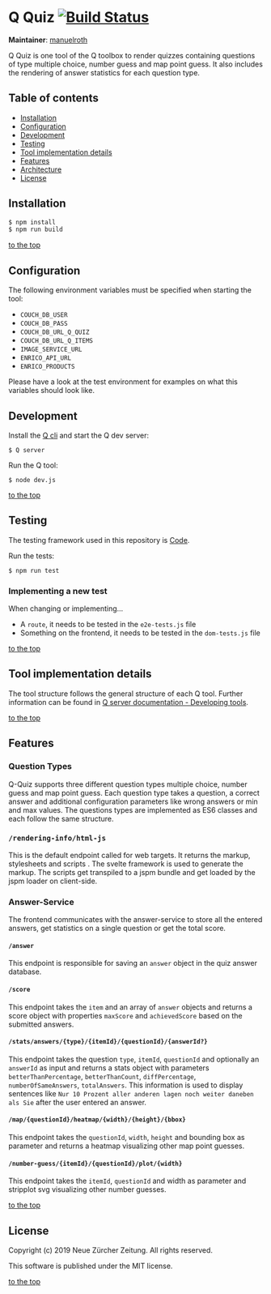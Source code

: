 # Q Quiz [![Build Status](https://travis-ci.com/nzzdev/Q-quiz.svg?token=bwR7zbPTTpEoDxbY2dJR&branch=dev)](https://travis-ci.com/nzzdev/Q-quiz)

**Maintainer**: [manuelroth](https://github.com/manuelroth)

Q Quiz is one tool of the Q toolbox to render quizzes containing questions of type multiple choice, number guess and map point guess. It also includes the rendering of answer statistics for each question type.

## Table of contents
- [Installation](#installation)
- [Configuration](#configuration)
- [Development](#development)
- [Testing](#testing)
- [Tool implementation details ](#tool-implementation-details)
- [Features](#features)
- [Architecture](#architecture)
- [License](#license)

## Installation

```bash
$ npm install
$ npm run build
```

[to the top](#table-of-contents)

## Configuration
The following environment variables must be specified when starting the tool:
- ```COUCH_DB_USER```
- ```COUCH_DB_PASS```
- ```COUCH_DB_URL_Q_QUIZ```
- ```COUCH_DB_URL_Q_ITEMS```
- ```IMAGE_SERVICE_URL```
- ```ENRICO_API_URL```
- ```ENRICO_PRODUCTS```

Please have a look at the test environment for examples on what this variables should look like.

## Development

Install the [Q cli](https://github.com/nzzdev/Q-cli) and start the Q dev server:

```
$ Q server
```

Run the Q tool:
```
$ node dev.js
```
[to the top](#table-of-contents)

## Testing
The testing framework used in this repository is [Code](https://github.com/hapijs/code).

Run the tests:
```
$ npm run test
```

### Implementing a new test

When changing or implementing...
- A `route`, it needs to be tested in the `e2e-tests.js` file
- Something on the frontend, it needs to be tested in the `dom-tests.js` file

[to the top](#table-of-contents)

## Tool implementation details
The tool structure follows the general structure of each Q tool. Further information can be found in [Q server documentation - Developing tools](https://nzzdev.github.io/Q-server/developing-tools.html).

[to the top](#table-of-contents)

## Features

### Question Types

Q-Quiz supports three different question types multiple choice, number guess and map point guess. Each question type takes a question, a correct answer and additional configuration parameters like wrong answers or min and max values. The questions types are implemented as ES6 classes and each follow the same structure.

### `/rendering-info/html-js`

This is the default endpoint called for web targets. It returns the markup, stylesheets and scripts 
. The svelte framework is used to generate the markup. The scripts get transpiled to a jspm bundle and get loaded by the jspm loader on client-side.

### Answer-Service

The frontend communicates with the answer-service to store all the entered answers, get statistics on a single question or get the total score.

#### `/answer`

This endpoint is responsible for saving an `answer` object in the quiz answer database.

#### `/score`

This endpoint takes the `item` and an array of `answer` objects and returns a score object with properties `maxScore` and `achievedScore` based on the submitted answers.

#### `/stats/answers/{type}/{itemId}/{questionId}/{answerId?}`

This endpoint takes the question `type`, `itemId`, `questionId` and optionally an `answerId` as input and returns a stats object with parameters `betterThanPercentage`, `betterThanCount`, `diffPercentage`, `numberOfSameAnswers`, `totalAnswers`. This information is used to display sentences like `Nur 10 Prozent aller anderen lagen noch weiter daneben als Sie` after the user entered an answer.

#### `/map/{questionId}/heatmap/{width}/{height}/{bbox}`

This endpoint takes the `questionId`, `width`, `height` and bounding box as parameter and returns a heatmap visualizing other map point guesses.

#### `/number-guess/{itemId}/{questionId}/plot/{width}`

This endpoint takes the `itemId`, `questionId` and width as parameter and stripplot svg visualizing other number guesses.

[to the top](#table-of-contents)

## License
Copyright (c) 2019 Neue Zürcher Zeitung. All rights reserved.

This software is published under the MIT license.

[to the top](#table-of-contents)

